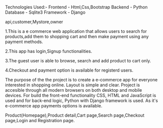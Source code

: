 <!-- MyStore Web Application -->

Technologies Used:-
Frontend - Html,Css,Bootstrap
Backend - Python
Database - Sqlite3
Framework - Django

<!-- Apps used -->

api,customer,Mystore,owner

<!-- What all things included in my website -->
1.This is a e commerce web application that allows users to search for products,add them to shopping cart and then make payment using any payment methods.

2.This app has login,Signup functionalities.

3.The guest user is able to browse, search and add product to cart only.

4.Checkout and payment option is available for registerd users.

<!-- Purpose of this project -->

The purpose of the the project is to create a e-commerce app for everyone interested in shopping online. Layout is simple and clear. Project is accesible through all modern browsers on both desktop and mobile devices. For build the front-end functionality CSS, HTML and JavaScript is used and for back-end logic, Python with Django framework is used. As it's e-commerce app payments options is available.

<!-- Pages -->
Product(Homepage),Product detail,Cart page,Search page,Checkout page,Login and Registration page.